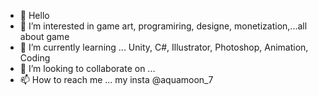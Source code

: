- 👋 Hello
- 👀 I’m interested in game art, programiring, designe, monetization,...all about game
- 🌱 I’m currently learning ... Unity, C#, Illustrator, Photoshop, Animation, Coding
- 💞️ I’m looking to collaborate on ... 
- 📫 How to reach me ... my insta @aquamoon_7

<!---
AceOfPentacle/AceOfPentacle is a ✨ special ✨ repository because its `README.md` (this file) appears on your GitHub profile.
You can click the Preview link to take a look at your changes.
--->
